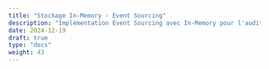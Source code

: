 ```yaml
---
title: "Stockage In-Memory - Event Sourcing"
description: "Implémentation Event Sourcing avec In-Memory pour l'audit trail et la traçabilité"
date: 2024-12-19
draft: true
type: "docs"
weight: 43
---
```


